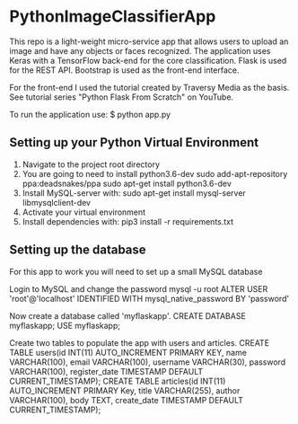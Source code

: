 # PythonImageClassifierApp

This repo is a light-weight micro-service app that allows users to upload an image and have any objects or faces recognized. The application uses Keras with a TensorFlow back-end for the core classification. Flask is used for the REST API. Bootstrap is used as the front-end interface.

For the front-end I used the tutorial created by Traversy Media as the basis. See tutorial series "Python Flask From Scratch" on YouTube.

To run the application use:
$ python app.py

## Setting up your Python Virtual Environment
1. Navigate to the project root directory
2. You are going to need to install python3.6-dev
  sudo add-apt-repository ppa:deadsnakes/ppa
  sudo apt-get install python3.6-dev
3. Install MySQL-server with: sudo apt-get install mysql-server libmysqlclient-dev
4. Activate your virtual environment
5. Install dependencies with: pip3 install -r requirements.txt

## Setting up the database
For this app to work you will need to set up a small MySQL database

Login to MySQL and change the password
mysql -u root
ALTER USER 'root'@'localhost' IDENTIFIED WITH mysql_native_password BY 'password'

Now create a database called 'myflaskapp'.
CREATE DATABASE myflaskapp;
USE myflaskapp;

Create two tables to populate the app with users and articles.
CREATE TABLE users(id INT(11) AUTO_INCREMENT PRIMARY KEY, name VARCHAR(100), email VARCHAR(100), username VARCHAR(30), password VARCHAR(100), register_date TIMESTAMP DEFAULT CURRENT_TIMESTAMP);
CREATE TABLE articles(id INT(11) AUTO_INCREMENT PRIMARY Key, title VARCHAR(255), author VARCHAR(100), body TEXT, create_date TIMESTAMP DEFAULT CURRENT_TIMESTAMP);

